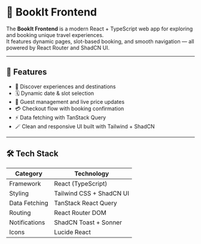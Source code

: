 # 🎨 BookIt Frontend

The **BookIt Frontend** is a modern React + TypeScript web app for exploring and booking unique travel experiences.  
It features dynamic pages, slot-based booking, and smooth navigation — all powered by React Router and ShadCN UI.

---

## 🚀 Features

- 🧭 Discover experiences and destinations  
- 🗓️ Dynamic date & slot selection  
- 👥 Guest management and live price updates  
- 💳 Checkout flow with booking confirmation  
- ⚡ Data fetching with TanStack Query  
- 🪄 Clean and responsive UI built with Tailwind + ShadCN

---

## 🛠️ Tech Stack

| Category | Technology |
|-----------|-------------|
| Framework | React (TypeScript) |
| Styling | Tailwind CSS + ShadCN UI |
| Data Fetching | TanStack React Query |
| Routing | React Router DOM |
| Notifications | ShadCN Toast + Sonner |
| Icons | Lucide React |

